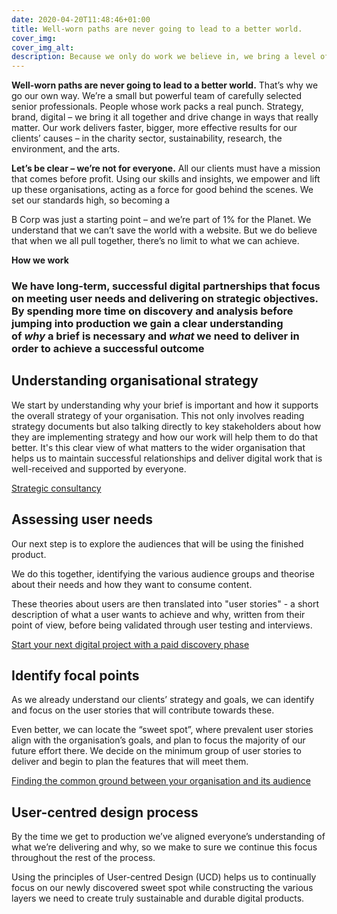```yaml
---
date: 2020-04-20T11:48:46+01:00
title: Well-worn paths are never going to lead to a better world.
cover_img:
cover_img_alt:
description: Because we only do work we believe in, we bring a level of commitment you won’t find anywhere else — and that means great results for you.
---
```


**Well-worn paths are never going to lead to a better world.** That’s why we go our own way. We’re a small but powerful team of carefully selected senior professionals. People whose work packs a real punch. Strategy, brand, digital – we bring it all together and drive change in ways that really matter. Our work delivers faster, bigger, more effective results for our clients’ causes – in the charity sector, sustainability, research, the environment, and the arts.

**Let’s be clear – we’re not for everyone.** All our clients must have a mission that comes before profit. Using our skills and insights, we empower and lift up these organisations, acting as a force for good behind the scenes. We set our standards high, so becoming a

B Corp was just a starting point – and we’re part of 1% for the Planet. We understand that we can’t save the world with a website. But we do believe that when we all pull together, there’s no limit to what we can achieve.

**How we work**

### We have long-term, successful digital partnerships that focus on meeting user needs and delivering on strategic objectives. By spending more time on discovery and analysis before jumping into production we gain a clear understanding of ***why*** a brief is necessary and ***what*** we need to deliver in order to achieve a successful outcome

## Understanding organisational strategy

We start by understanding why your brief is important and how it supports the overall strategy of your organisation. This not only involves reading strategy documents but also talking directly to key stakeholders about how they are implementing strategy and how our work will help them to do that better. It's this clear view of what matters to the wider organisation that helps us to maintain successful relationships and deliver digital work that is well-received and supported by everyone.

[Strategic consultancy](https://madebykind.com/strategy)

## Assessing user needs

Our next step is to explore the audiences that will be using the finished product.

We do this together, identifying the various audience groups and theorise about their needs and how they want to consume content.

These theories about users are then translated into "user stories" - a short description of what a user wants to achieve and why, written from their point of view, before being validated through user testing and interviews.

[Start your next digital project with a paid discovery phase](https://madebykind.com/blog/start-your-next-digital-project-with-a-paid-discovery-phase)

## Identify focal points

As we already understand our clients’ strategy and goals, we can identify and focus on the user stories that will contribute towards these.

Even better, we can locate the “sweet spot”, where prevalent user stories align with the organisation’s goals, and plan to focus the majority of our future effort there. We decide on the minimum group of user stories to deliver and begin to plan the features that will meet them.

[Finding the common ground between your organisation and its audience](https://madebykind.com/blog/finding-the-common-ground-between-your-organisation-and-its-audience)

## User-centred design process

By the time we get to production we’ve aligned everyone’s understanding of what we’re delivering and why, so we make to sure we continue this focus throughout the rest of the process.

Using the principles of User-centred Design (UCD) helps us to continually focus on our newly discovered sweet spot while constructing the various layers we need to create truly sustainable and durable digital products.
